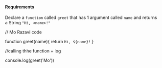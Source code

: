 #### Requirements
Declare a `function` called `greet` that has 1 argument called `name` and returns a String `"Hi, <name>!"`

// Mo Razavi code 

function greet(name){
    return `Hi, ${name}!`
}

//calling thhe function + log 

console.log(greet('Mo'))